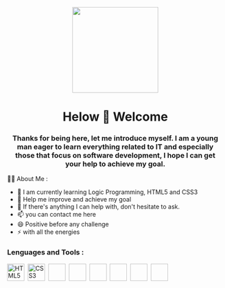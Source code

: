 <div id="header" align="center">  
            <img src="https://media.giphy.com/media/ZVik7pBtu9dNS/giphy.gif" width="200"/>
            <h1 align="center"> Helow 👋 Welcome </h1>
            <h3 align="center"> Thanks for being here, let me introduce myself. I am a young man eager to learn everything related to IT and especially those that focus  on software development, I hope I can get your help to achieve my goal. </h3>
</div>



👨‍💻 About Me :

- 🌱 I am currently learning Logic Programming, HTML5 and CSS3
- 🤔 Help me improve and achieve my goal
- 💬 If there's anything I can help with, don't hesitate to ask.
- 📫 you can contact me here
- 😄 Positive before any challenge
- ⚡ with all the energies


<div aling="left">
            <h3> Lenguages and Tools : </h3>
            <div>
                        <img src"https://github.com/devicons/devicon/blob/master/icons/html5/html5-plain.svg" title="HTML5" alt="HTML5" width="40" height="40"/>&nbsp;
                        <img src"https://github.com/devicons/devicon/blob/master/icons/css3/css3-plain.svg" title="CSS3" alt="CSS3" width="40" height="40"/>&nbsp;
                        <img src"" title="" alt="" width="40" height="40"/>&nbsp;
                        <img src"" title="" alt="" width="40" height="40"/>&nbsp;
                        <img src"" title="" alt="" width="40" height="40"/>&nbsp;
                        <img src"" title="" alt="" width="40" height="40"/>&nbsp;
                        <img src"" title="" alt="" width="40" height="40"/>&nbsp;
                        <img src"" title="" alt="" width="40" height="40"/>&nbsp;
            </div>
</div>
             
